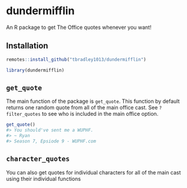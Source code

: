 
<!-- README.md is generated from README.Rmd. Please edit that file -->

# dundermifflin

An R package to get The Office quotes whenever you want\!

## Installation

``` r
remotes::install_github("tbradley1013/dundermifflin")
```

``` r
library(dundermifflin)
```

## `get_quote`

The main function of the package is `get_quote`. This function by
default returns one random quote from all of the main office cast. See
`?filter_quotes` to see who is included in the main office option.

``` r
get_quote()
#> You should've sent me a WUPHF.
#> ~ Ryan
#> Season 7, Epsiode 9 - WUPHF.com
```

## `character_quotes`

You can also get quotes for individual characters for all of the main
cast using their individual functions

